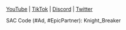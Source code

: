  [YouTube](https://youtube.com/channel/UCGv58VE4OHdld0N-scm0a9w/channels) |
 [TikTok](https://tiktok.com/@knight_breaker) |
 [Discord](https://discord.gg/efKCrwVc9X) |
 [Twitter](https://twitter.com/_Knight_Breaker)
 
 SAC Code (#Ad, #EpicPartner): Knight_Breaker

<!---
KnightBreaker/KnightBreaker is a ✨ special ✨ repository because its `README.md` (this file) appears on your GitHub profile.
You can click the Preview link to take a look at your changes.
--->
